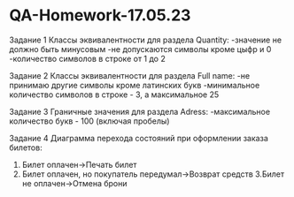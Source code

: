 # QA-Homework-17.05.23
Задание 1
Классы эквивалентности для раздела Quantity: 
-значение не должно быть минусовым 
-не допускаются символы кроме цыфр и 0 
-количество символов в строке от 1 до 2


Задание 2 Классы эквивалентности для раздела Full name: 
-не принимаю другие символы кроме латинских букв 
-минимальное количество символов в строке - 3, а максимальное 25


Задание 3 Граничные значения для раздела Adress: 
-максимальное количество букв - 100 (включая пробелы)


Задание 4 Диаграмма перехода состояний при оформлении заказа билетов: 
1. Билет оплачен->Печать билет
2. Билет оплачен, но покупатель передумал->Возврат средств
3.Билет не оплачен->Отмена брони
